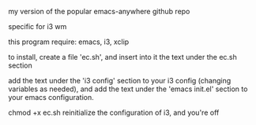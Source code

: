 my version of the popular emacs-anywhere github repo

specific for i3 wm


this program require: emacs, i3, xclip

to install, create a file 'ec.sh', and insert into it the text under the ec.sh section


add the text under the 'i3 config' section to your i3 config (changing variables as needed), and add the text under the 'emacs init.el' section to your emacs configuration.

chmod +x ec.sh
reinitialize the configuration of i3, and you're off
